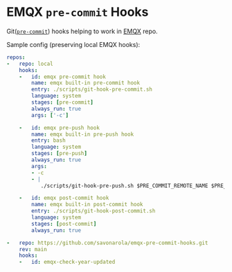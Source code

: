 # EMQX `pre-commit` Hooks

Git([`pre-commit`](https://pre-commit.com/)) hooks helping to work in [EMQX](https://github.com/emqx/emqx) repo.

Sample config (preserving local EMQX hooks):

```yaml
repos:
-   repo: local
    hooks:
    -   id: emqx pre-commit hook
        name: emqx built-in pre-commit hook
        entry: ./scripts/git-hook-pre-commit.sh
        language: system
        stages: [pre-commit]
        always_run: true
        args: ['-c']

    -   id: emqx pre-push hook
        name: emqx built-in pre-push hook
        entry: bash
        language: system
        stages: [pre-push]
        always_run: true
        args:
        - -c
        - |
           ./scripts/git-hook-pre-push.sh $PRE_COMMIT_REMOTE_NAME $PRE_COMMIT_REMOTE_URL

    -   id: emqx post-commit hook
        name: emqx built-in post-commit hook
        entry: ./scripts/git-hook-post-commit.sh
        language: system
        stages: [post-commit]
        always_run: true

-   repo: https://github.com/savonarola/emqx-pre-commit-hooks.git
    rev: main
    hooks:
    -   id: emqx-check-year-updated
```
